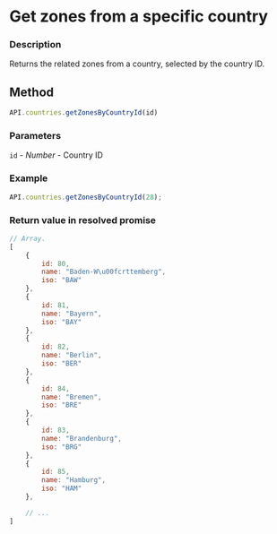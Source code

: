 # Get zones from a specific country

### Description

Returns the related zones from a country, selected by the country ID.

## Method

```js
API.countries.getZonesByCountryId(id)
```

### Parameters

`id` - *Number* - Country ID

### Example

```js
API.countries.getZonesByCountryId(28);
```

### Return value in resolved promise

```js
// Array.
[
    {
        id: 80,
        name: "Baden-W\u00fcrttemberg",
        iso: "BAW"
    },
    {
        id: 81,
        name: "Bayern",
        iso: "BAY"
    },
    {
        id: 82,
        name: "Berlin",
        iso: "BER"
    },
    {
        id: 84,
        name: "Bremen",
        iso: "BRE"
    },
    {
        id: 83,
        name: "Brandenburg",
        iso: "BRG"
    },
    {
        id: 85,
        name: "Hamburg",
        iso: "HAM"
    },

    // ...
]
```
